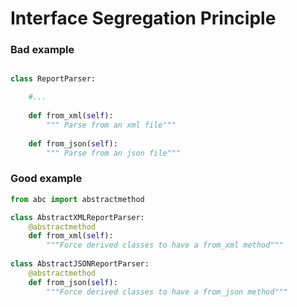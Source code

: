 # Interface Segregation Principle

### Bad example
```python

class ReportParser:  

    #...
    
    def from_xml(self):
        """ Parse from an xml file"""
        
    def from_json(self):
        """ Parse from an json file"""
```

### Good example
```python
from abc import abstractmethod

class AbstractXMLReportParser:  
    @abstractmethod
    def from_xml(self):
        """Force derived classes to have a from_xml method"""
      
class AbstractJSONReportParser:  
    @abstractmethod
    def from_json(self):
        """Force derived classes to have a from_json method"""


```
